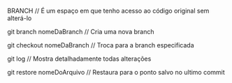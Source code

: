 BRANCH // É um espaço em que tenho acesso ao código original sem alterá-lo

git branch nomeDaBranch // Cria uma nova branch

git checkout nomeDaBranch // Troca para a branch especificada

git log // Mostra detalhadamente todas alterações

git restore nomeDoArquivo // Restaura para o ponto salvo no ultimo commit